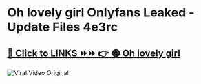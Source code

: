 
 # Oh lovely girl Onlyfans Leaked - Update Files 4e3rc

## <h2><a href="https://clipsfans.com/Oh_lovely_girl&ref=git">🔗 Click to LINKS ⏩⏩ 👉 🟢 Oh lovely girl </a></h2>

<a href="https://clipsfans.com/Oh_lovely_girl&ref=git" rel="nofollow" data-target="animated-image.originalLink"><img src="https://i.ibb.co.com/xMMVF88/686577567.gif" alt="Viral Video Original" style="max-width: 100%; display: inline-block;" data-target="animated-image.originalImage"></a>

